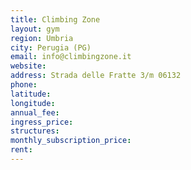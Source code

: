 ```yaml
---
title: Climbing Zone
layout: gym
region: Umbria
city: Perugia (PG)
email: info@climbingzone.it
website: 
address: Strada delle Fratte 3/m 06132
phone: 
latitude: 
longitude: 
annual_fee: 
ingress_price: 
structures: 
monthly_subscription_price: 
rent: 
---
```


